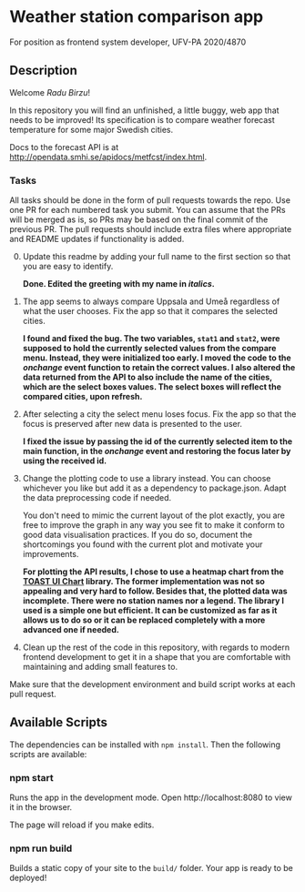 # Weather station comparison app

For position as frontend system developer, UFV-PA 2020/4870

## Description

Welcome _Radu Birzu_!

In this repository you will find an unfinished, a little buggy, web app
that needs to be improved! Its specification is to compare weather
forecast temperature for some major Swedish cities.

Docs to the forecast API is at http://opendata.smhi.se/apidocs/metfcst/index.html.

### Tasks

All tasks should be done in the form of pull requests towards the repo.
Use one PR for each numbered task you submit. You can assume that the PRs will
be merged as is, so PRs may be based on the final commit of the previous PR.
The pull requests should include extra files where appropriate and README
updates if functionality is added.

0. Update this readme by adding your full name to the first section so that
   you are easy to identify.
   
   **Done. Edited the greeting with my name in _italics_.**

1. The app seems to always compare Uppsala and Umeå regardless of what the user
   chooses. Fix the app so that it compares the selected cities.

   **I found and fixed the bug. The two variables, `stat1` and `stat2`, were supposed to hold the currently selected values from the compare menu. Instead, they were initialized too early. I moved the code to the _onchange_ event function to retain the correct values. I also altered the data returned from the API to also include the name of the cities, which are the select boxes values. The select boxes will reflect the compared cities, upon refresh.**

2. After selecting a city the select menu loses focus. Fix the app so that the
   focus is preserved after new data is presented to the user.

   **I fixed the issue by passing the id of the currently selected item to the main function, in the _onchange_ event and restoring the focus later by using the received id.**

3. Change the plotting code to use a library instead. You can choose whichever
   you like but add it as a dependency to package.json. Adapt the data
   preprocessing code if needed.

   You don't need to mimic the current layout of the plot exactly, you are free
   to improve the graph in any way you see fit to make it conform to good
   data visualisation practices. If you do so, document the shortcomings you
   found with the current plot and motivate your improvements.

   **For plotting the API results, I chose to use a heatmap chart from the [TOAST UI Chart](https://github.com/nhn/tui.chart/blob/main/docs/en/chart-heatmap.md) library. The former implementation was not so appealing and very hard to follow. Besides that, the plotted data was incomplete. There were no station names nor a legend. The library I used is a simple one but efficient. It can be customized as far as it allows us to do so or it can be replaced completely with a more advanced one if needed.**

4. Clean up the rest of the code in this repository, with regards to modern frontend
   development to get it in a shape that you are comfortable with maintaining
   and adding small features to.

Make sure that the development environment and build script works at each
pull request.

## Available Scripts

The dependencies can be installed with `npm install`. Then the following
scripts are available:

### npm start

Runs the app in the development mode.
Open http://localhost:8080 to view it in the browser.

The page will reload if you make edits.

### npm run build

Builds a static copy of your site to the `build/` folder.
Your app is ready to be deployed!
